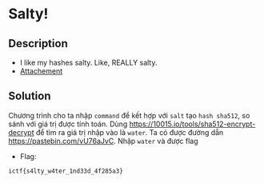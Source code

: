 # Salty!

## Description

* I like my hashes salty. Like, REALLY salty.
* [Attachement](https://imaginaryctf.org/r/FB146915)

## Solution
Chương trình cho ta nhập `command` để kết hợp với `salt` tạo `hash sha512`, so sánh với giá trị được tính toán. Dùng https://10015.io/tools/sha512-encrypt-decrypt để tìm ra giá trị nhập vào là `water`. Ta có được đường dẫn https://pastebin.com/vU76aJvC. Nhập `water` và được flag


* Flag:
```
ictf{s4lty_w4ter_1nd33d_4f285a3}
```